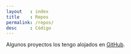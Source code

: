 ```yaml
---
layout   : index
title    : Repos
permalink: /repos/
desc     : Código
---
```


Algunos proyectos los tengo alojados en
[GitHub](https://github.com/enrmarc).